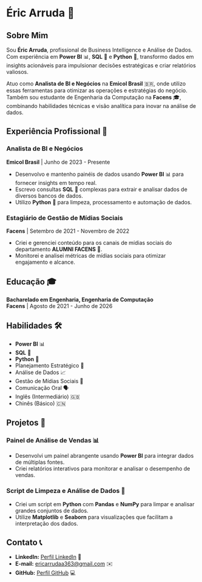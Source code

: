 # Éric Arruda 🚀

## Sobre Mim 
Sou **Éric Arruda**, profissional de Business Intelligence e Análise de Dados. Com experiência em **Power BI** 📊, **SQL** 💾 e **Python** 🐍, transformo dados em insights acionáveis para impulsionar decisões estratégicas e criar relatórios valiosos.

Atuo como **Analista de BI e Negócios** na **Emicol Brasil** 🇧🇷, onde utilizo essas ferramentas para otimizar as operações e estratégias do negócio. Também sou estudante de Engenharia da Computação na **Facens** 🎓, combinando habilidades técnicas e visão analítica para inovar na análise de dados.

## Experiência Profissional 💼

### Analista de BI e Negócios  
**Emicol Brasil** | Junho de 2023 - Presente  
- Desenvolvo e mantenho painéis de dados usando **Power BI** 📊 para fornecer insights em tempo real.  
- Escrevo consultas **SQL** 💾 complexas para extrair e analisar dados de diversos bancos de dados.  
- Utilizo **Python** 🐍 para limpeza, processamento e automação de dados.

### Estagiário de Gestão de Mídias Sociais  
**Facens** | Setembro de 2021 - Novembro de 2022  
- Criei e gerenciei conteúdo para os canais de mídias sociais do departamento **ALUMNI FACENS** 📱.  
- Monitorei e analisei métricas de mídias sociais para otimizar engajamento e alcance.

## Educação 🎓

**Bacharelado em Engenharia, Engenharia de Computação**  
**Facens** | Agosto de 2021 - Junho de 2026

## Habilidades 🛠️

- **Power BI** 📊
- **SQL** 💾
- **Python** 🐍
- Planejamento Estratégico 🎯
- Análise de Dados 📈
- Gestão de Mídias Sociais 📱
- Comunicação Oral 🗣️
- Inglês (Intermediário) 🇬🇧
- Chinês (Básico) 🇨🇳

## Projetos 🚀

### Painel de Análise de Vendas 📊
- Desenvolvi um painel abrangente usando **Power BI** para integrar dados de múltiplas fontes.  
- Criei relatórios interativos para monitorar e analisar o desempenho de vendas.

### Script de Limpeza e Análise de Dados 🐍
- Criei um script em **Python** com **Pandas** e **NumPy** para limpar e analisar grandes conjuntos de dados.  
- Utilize **Matplotlib** e **Seaborn** para visualizações que facilitam a interpretação dos dados.

## Contato 📞

- **LinkedIn:** [Perfil LinkedIn](https://www.linkedin.com/in/eric-f-arruda) 🔗  
- **E-mail:** ericarrudaa363@gmail.com ✉️  
- **GitHub:** [Perfil GitHub](https://github.com/ericfarruda) 💻
